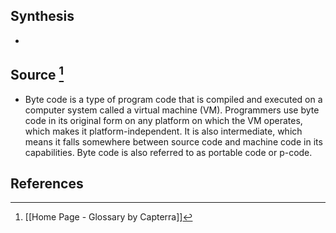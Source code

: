 ## Synthesis
- 
## Source [^1]
- Byte code is a type of program code that is compiled and executed on a computer system called a virtual machine (VM). Programmers use byte code in its original form on any platform on which the VM operates, which makes it platform-independent. It is also intermediate, which means it falls somewhere between source code and machine code in its capabilities. Byte code is also referred to as portable code or p-code.
## References

[^1]: [[Home Page - Glossary by Capterra]]